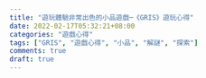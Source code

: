 ```yaml
---
title: "遊玩體驗非常出色的小品遊戲─《GRIS》遊玩心得"
date: 2022-02-17T05:32:21+08:00
categories: "遊戲心得"
tags: ["GRIS", "遊戲心得", "小品", "解謎", "探索"]
comments: true
draft: true
---
```


